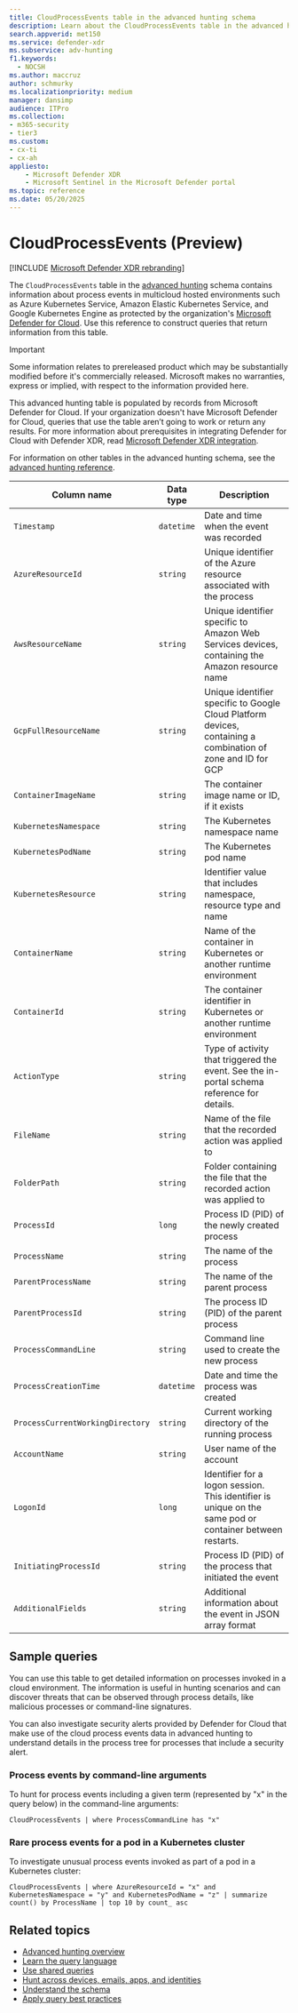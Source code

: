 ```yaml
---
title: CloudProcessEvents table in the advanced hunting schema
description: Learn about the CloudProcessEvents table in the advanced hunting schema, which contains information about process events in multicloud hosted environments.
search.appverid: met150
ms.service: defender-xdr
ms.subservice: adv-hunting
f1.keywords:
  - NOCSH
ms.author: maccruz
author: schmurky
ms.localizationpriority: medium
manager: dansimp
audience: ITPro
ms.collection: 
- m365-security
- tier3
ms.custom: 
- cx-ti
- cx-ah
appliesto:
    - Microsoft Defender XDR
    - Microsoft Sentinel in the Microsoft Defender portal
ms.topic: reference
ms.date: 05/20/2025
---
```


# CloudProcessEvents (Preview)

[!INCLUDE [Microsoft Defender XDR rebranding](../includes/microsoft-defender.md)]



The `CloudProcessEvents` table in the [advanced hunting](advanced-hunting-overview.md) schema contains information about process events in multicloud hosted environments such as Azure Kubernetes Service, Amazon Elastic Kubernetes Service, and Google Kubernetes Engine as protected by the organization's [Microsoft Defender for Cloud](/azure/defender-for-cloud/concept-integration-365#advanced-hunting-in-xdr). Use this reference to construct queries that return information from this table.

> [!IMPORTANT]
> Some information relates to prereleased product which may be substantially modified before it's commercially released. Microsoft makes no warranties, express or implied, with respect to the information provided here.

This advanced hunting table is populated by records from Microsoft Defender for Cloud. If your organization doesn't have Microsoft Defender for Cloud, queries that use the table aren’t going to work or return any results. For more information about prerequisites in integrating Defender for Cloud with Defender XDR, read [Microsoft Defender XDR integration](/azure/defender-for-cloud/concept-integration-365).


For information on other tables in the advanced hunting schema, see the [advanced hunting reference](advanced-hunting-schema-tables.md).

| Column name | Data type | Description |
|-------------|-----------|-------------|
| `Timestamp` | `datetime` | Date and time when the event was recorded |
| `AzureResourceId` | `string` | 	Unique identifier of the Azure resource associated with the process |
| `AwsResourceName` | `string` | Unique identifier specific to Amazon Web Services devices, containing the Amazon resource name|
| `GcpFullResourceName` | `string` | Unique identifier specific to Google Cloud Platform devices, containing a combination of zone and ID for GCP |
| `ContainerImageName` | `string` | The container image name or ID, if it exists |
| `KubernetesNamespace` | `string` | The Kubernetes namespace name |
| `KubernetesPodName` | `string` | The Kubernetes pod name | 	
| `KubernetesResource` | `string` | Identifier value that includes namespace, resource type and name | 	 
| `ContainerName` | `string` | Name of the container in Kubernetes or another runtime environment | 	 
| `ContainerId`	 | `string` | The container identifier in Kubernetes or another runtime environment|  	 
| `ActionType` | `string` | Type of activity that triggered the event. See the in-portal schema reference for details.| 	 
| `FileName` | `string` | Name of the file that the recorded action was applied to | 	 
| `FolderPath` | `string` | Folder containing the file that the recorded action was applied to| 	 
| `ProcessId` | `long` | Process ID (PID) of the newly created process | 	 
| `ProcessName` | `string` | The name of the process  | 	 
| `ParentProcessName` | `string` | The name of the parent process | 	 
| `ParentProcessId` | `string` | The process ID (PID) of the parent process| 	 
| `ProcessCommandLine` | `string` | Command line used to create the new process| 	 
| `ProcessCreationTime` | `datetime` | Date and time the process was created | 	 
| `ProcessCurrentWorkingDirectory` | `string` | Current working directory of the running process | 	 
| `AccountName` | `string` | User name of the account | 	 
| `LogonId` | `long` | Identifier for a logon session. This identifier is unique on the same pod or container between restarts.	| 	 
| `InitiatingProcessId` | `string` | Process ID (PID) of the process that initiated the event | 	 
| `AdditionalFields` | `string` | Additional information about the event in JSON array format | 	 


## Sample queries

You can use this table to get detailed information on processes invoked in a cloud environment. The information is useful in hunting scenarios and can discover threats that can be observed through process details, like malicious processes or command-line signatures. 

You can also investigate security alerts provided by Defender for Cloud that make use of the cloud process events data in advanced hunting to understand details in the process tree for processes that include a security alert.

### Process events by command-line arguments
To hunt for process events including a given term (represented by "x" in the query below) in the command-line arguments:

```kusto
CloudProcessEvents | where ProcessCommandLine has "x"
```

### Rare process events for a pod in a Kubernetes cluster
To investigate unusual process events invoked as part of a pod in a Kubernetes cluster: 

```kusto
CloudProcessEvents | where AzureResourceId = "x" and KubernetesNamespace = "y" and KubernetesPodName = "z" | summarize count() by ProcessName | top 10 by count_ asc
```

## Related topics

- [Advanced hunting overview](advanced-hunting-overview.md)
- [Learn the query language](advanced-hunting-query-language.md)
- [Use shared queries](advanced-hunting-shared-queries.md)
- [Hunt across devices, emails, apps, and identities](advanced-hunting-query-emails-devices.md)
- [Understand the schema](advanced-hunting-schema-tables.md)
- [Apply query best practices](advanced-hunting-best-practices.md)

